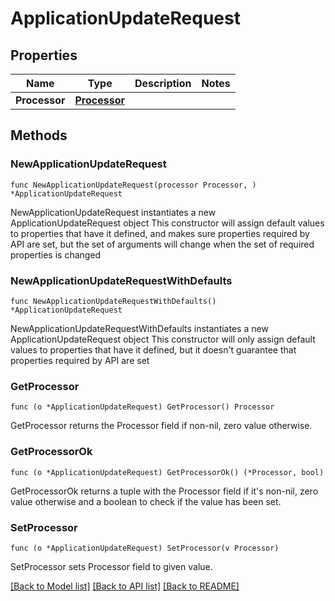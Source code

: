 # ApplicationUpdateRequest

## Properties

Name | Type | Description | Notes
------------ | ------------- | ------------- | -------------
**Processor** | [**Processor**](Processor.md) |  | 

## Methods

### NewApplicationUpdateRequest

`func NewApplicationUpdateRequest(processor Processor, ) *ApplicationUpdateRequest`

NewApplicationUpdateRequest instantiates a new ApplicationUpdateRequest object
This constructor will assign default values to properties that have it defined,
and makes sure properties required by API are set, but the set of arguments
will change when the set of required properties is changed

### NewApplicationUpdateRequestWithDefaults

`func NewApplicationUpdateRequestWithDefaults() *ApplicationUpdateRequest`

NewApplicationUpdateRequestWithDefaults instantiates a new ApplicationUpdateRequest object
This constructor will only assign default values to properties that have it defined,
but it doesn't guarantee that properties required by API are set

### GetProcessor

`func (o *ApplicationUpdateRequest) GetProcessor() Processor`

GetProcessor returns the Processor field if non-nil, zero value otherwise.

### GetProcessorOk

`func (o *ApplicationUpdateRequest) GetProcessorOk() (*Processor, bool)`

GetProcessorOk returns a tuple with the Processor field if it's non-nil, zero value otherwise
and a boolean to check if the value has been set.

### SetProcessor

`func (o *ApplicationUpdateRequest) SetProcessor(v Processor)`

SetProcessor sets Processor field to given value.



[[Back to Model list]](../README.md#documentation-for-models) [[Back to API list]](../README.md#documentation-for-api-endpoints) [[Back to README]](../README.md)


